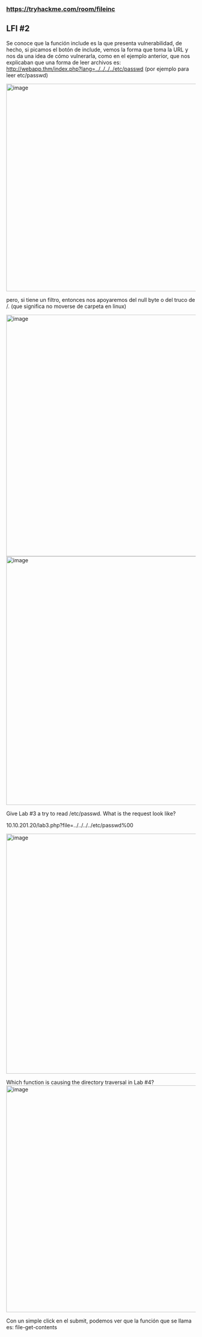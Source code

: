 
### https://tryhackme.com/room/fileinc

## LFI #2

Se conoce que la función include es la que presenta vulnerabilidad, de hecho, si picamos el botón de include, vemos la forma que toma la URL y nos da una idea de cómo vulnerarla, como en el ejemplo anterior, que nos explicaban que una forma de leer archivos es: http://webapp.thm/index.php?lang=../../../../etc/passwd
(por ejemplo para leer etc/passwd)

<img width="550" alt="image" src="https://user-images.githubusercontent.com/44788583/158029641-e7b8f82d-7ae3-45a8-96cc-8901cbd42f02.png">

pero, si tiene un filtro, entonces nos apoyaremos del null byte o del truco de /. (que significa no moverse de carpeta en linux)

<img width="640" alt="image" src="https://user-images.githubusercontent.com/44788583/158029807-7617f771-30a7-48ad-a716-9f6b12971d7b.png">
<img width="659" alt="image" src="https://user-images.githubusercontent.com/44788583/158029823-e059a415-3d14-4fae-8b56-750cadf665f9.png">



Give Lab #3 a try to read /etc/passwd. What is the request look like?

10.10.201.20/lab3.php?file=../../../../etc/passwd%00

<img width="636" alt="image" src="https://user-images.githubusercontent.com/44788583/158029950-b547ce55-1c2f-418e-81ff-1694c1b871b7.png">


Which function is causing the directory traversal in Lab #4?
<img width="601" alt="image" src="https://user-images.githubusercontent.com/44788583/159134216-44e5dff4-f6f3-48b9-8d07-e249cfe47ed2.png">

Con un simple click en el submit, podemos ver que la función que se llama es: 
file-get-contents
